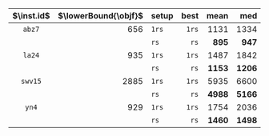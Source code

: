 |$\inst.id$|$\lowerBound{\objf}$|setup|best|mean|med|sd|med(t)|med(FEs)|
|:-:|--:|:--|--:|--:|--:|--:|--:|--:|
|`abz7`|656|`1rs`|``1rs``|1131|1334|1326|106|**0s**|**1**|
|||`rs`|``rs``|**895**|**947**|**949**|**12**|85s|6'512'505|
|`la24`|935|`1rs`|``1rs``|1487|1842|1814|165|**0s**|**1**|
|||`rs`|``rs``|**1153**|**1206**|**1208**|**15**|82s|15'902'911|
|`swv15`|2885|`1rs`|``1rs``|5935|6600|6563|346|**0s**|**1**|
|||`rs`|``rs``|**4988**|**5166**|**5172**|**50**|87s|5'559'124|
|`yn4`|929|`1rs`|``1rs``|1754|2036|2039|125|**0s**|**1**|
|||`rs`|``rs``|**1460**|**1498**|**1499**|**15**|76s|4'814'914|
